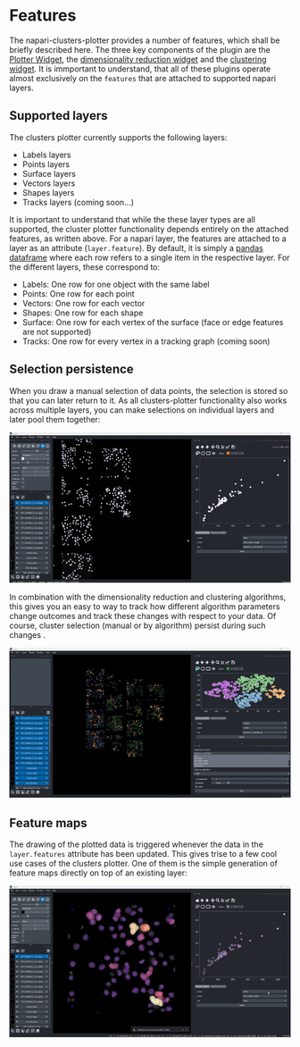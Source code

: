 # Features

The napari-clusters-plotter provides a number of features, which shall be briefly described here. The three key components of the plugin are the [Plotter Widget](widget:plotter), the [dimensionality reduction widget](widget:dimensionality_reduction) and the [clustering widget](widget:clustering). It is immportant to understand, that all of these plugins operate almost exclusively on the `features` that are attached to supported napari layers.

## Supported layers

The clusters plotter currently supports the following layers:

- Labels layers
- Points layers
- Surface layers
- Vectors layers
- Shapes layers
- Tracks layers (coming soon...)

It is important to understand that while the these layer types are all supported, the cluster plotter functionality depends entirely on the attached features, as written above. For a napari layer, the features are attached to a layer as an attribute (`layer.feature`). By default, it is simply a [pandas dataframe](https://pandas.pydata.org/pandas-docs/stable/reference/api/pandas.DataFrame.html) where each row refers to a single item in the respective layer. For the different layers, these correspond to:

- Labels: One row for one object with the same label
- Points: One row for each point
- Vectors: One row for each vector
- Shapes: One row for each shape
- Surface: One row for each vertex of the surface (face or edge features are not supported)
- Tracks: One row for every vertex in a tracking graph (coming soon)

## Selection persistence

When you draw a manual selection of data points, the selection is stored so that you can later return to it. As all clusters-plotter functionality also works across multiple layers, you can make selections on individual layers and later pool them together:

![Persistence of selected features](./imgs/features_immediacy2.gif)

In combination with the dimensionality reduction and clustering algorithms, this gives you an easy to way to track how different algorithm parameters change outcomes and track these changes with respect to your data. Of course, cluster selection (manual or by algorithm) persist during such changes .

![Cluster persistence during algorithm change](./imgs/feature_immediacy3.gif)

## Feature maps

The drawing of the plotted data is triggered whenever the data in the `layer.features` attribute has been updated. This gives trise to a few cool use cases of the clusters plotter. One of them is the simple generation of feature maps directly on top of an existing layer:

![Feature map generation](./imgs/features_immediacy1.gif)

